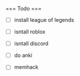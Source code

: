 === Todo ===

- [ ] install league of legends
- [ ] isntall roblox
- [ ] isntall discord
- [ ] do anki
- [ ] memhack

